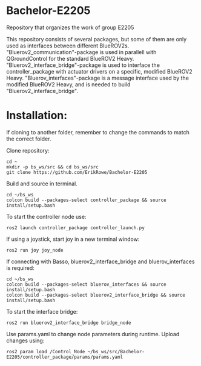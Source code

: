 # Bachelor-E2205
Repository that organizes the work of group E2205

This repository consists of several packages, but some of them are only used as interfaces between different BlueROV2s.
"Bluerov2_communication"-package is used in parallell with QGroundControl for the standard BlueROV2 Heavy.
"Bluerov2_interface_bridge"-package is used to interface the controller_package with actuator drivers on a specific, modified BlueROV2 Heavy.
"Bluerov_interfaces"-package is a message interface used by the modified BlueROV2 Heavy, and is needed to build "Bluerov2_interface_bridge".



# Installation:

If cloning to another folder, remember to change the commands to match the correct folder.

Clone repository:
```
cd ~
mkdir -p bs_ws/src && cd bs_ws/src
git clone https://github.com/ErikRowe/Bachelor-E2205
```

Build and source in terminal.
```
cd ~/bs_ws
colcon build --packages-select controller_package && source install/setup.bash
```
To start the controller node use:
```
ros2 launch controller_package controller_launch.py
```

If using a joystick, start joy in a new terminal window:
```
ros2 run joy joy_node
```

If connecting with Basso, bluerov2_interface_bridge and bluerov_interfaces is required:
```
cd ~/bs_ws
colcon build --packages-select bluerov_interfaces && source install/setup.bash
colcon build --packages-select bluerov2_interface_bridge && source install/setup.bash
```

To start the interface bridge:
```
ros2 run bluerov2_interface_bridge bridge_node
```

Use params.yaml to change node parameters during runtime. Upload changes using:
```
ros2 param load /Control_Node ~/bs_ws/src/Bachelor-E2205/controller_package/params/params.yaml
```
